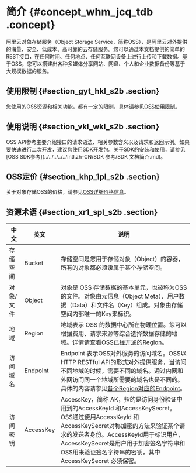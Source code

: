 # 简介 {#concept_whm_jcq_tdb .concept}

阿里云对象存储服务（Object Storage Service，简称OSS），是阿里云对外提供的海量、安全、低成本、高可靠的云存储服务。您可以通过本文档提供的简单的REST接口，在任何时间、任何地点、任何互联网设备上进行上传和下载数据。基于OSS，您可以搭建出各种多媒体分享网站、网盘、个人和企业数据备份等基于大规模数据的服务。

## 使用限制 {#section_gyt_hkl_s2b .section}

您使用的OSS资源和相关功能，都有一定的限制，具体请参见[OSS使用限制](../../../../../intl.zh-CN/产品简介/使用限制.md#)。

## 使用说明 {#section_vkl_wkl_s2b .section}

OSS API参考主要介绍接口的请求语法、相关参数含义以及请求和返回示例。如果要快速进行二次开发，建议您使用SDK开发包。关于SDK的安装和使用，请参见[OSS SDK参考](../../../../../intl.zh-CN/SDK 参考/SDK 文档简介.md)。

## OSS定价 {#section_khp_1pl_s2b .section}

关于对象存储OSS的价格，请参见[OSS详细价格信息](https://www.alibabacloud.com/product/oss#pricing)。

## 资源术语 {#section_xr1_spl_s2b .section}

|中文|英文|说明|
|--|--|--|
|存储空间|Bucket|存储空间是您用于存储对象（Object）的容器，所有的对象都必须隶属于某个存储空间。|
|对象/文件|Object|对象是 OSS 存储数据的基本单元，也被称为OSS的文件。对象由元信息（Object Meta）、用户数据（Data）和文件名（Key）组成。对象由存储空间内部唯一的Key来标识。|
|地域|Region|地域表示 OSS 的数据中心所在物理位置。您可以根据费用、请求来源等综合选择数据存储的地域。详情请查看[OSS已经开通的Region](../../../../../intl.zh-CN/开发指南/访问域名（Endpoint）/访问域名和数据中心.md#)。|
|访问域名|Endpoint|Endpoint 表示OSS对外服务的访问域名。OSS以HTTP RESTful API的形式对外提供服务，当访问不同地域的时候，需要不同的域名。通过内网和外网访问同一个地域所需要的域名也是不同的。具体的内容请参见[各个Region对应的Endpoint](../../../../../intl.zh-CN/开发指南/访问域名（Endpoint）/访问域名和数据中心.md#)。|
|访问密钥|AccessKey|AccessKey，简称 AK，指的是访问身份验证中用到的AccessKeyId 和AccessKeySecret。OSS通过使用AccessKeyId 和AccessKeySecret对称加密的方法来验证某个请求的发送者身份。AccessKeyId用于标识用户，AccessKeySecret是用户用于加密签名字符串和OSS用来验证签名字符串的密钥，其中AccessKeySecret 必须保密。|

